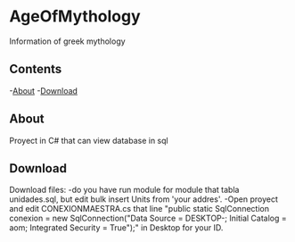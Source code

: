 # AgeOfMythology
Information of greek mythology 

## Contents
-[About](#about)
-[Download](#download)

## About

Proyect in C# that can view database in sql 

## Download 

Download files:
-do you have run module for module that tabla unidades.sql, but edit bulk insert Units from 'your addres'.
-Open proyect and edit CONEXIONMAESTRA.cs that line "public static SqlConnection conexion = new SqlConnection("Data Source = DESKTOP-; Initial Catalog = aom; Integrated Security = True");" in Desktop for your ID.
